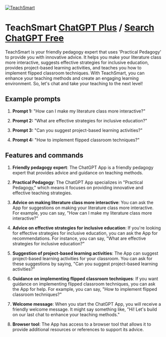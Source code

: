 
[![TeachSmart](https://files.oaiusercontent.com/file-fYumHFMjxHRMFPfbAjF5TS7D?se=2123-10-17T17%3A25%3A59Z&sp=r&sv=2021-08-06&sr=b&rscc=max-age%3D31536000%2C%20immutable&rscd=attachment%3B%20filename%3DDALL%25C2%25B7E%25202023-11-10%252017.21.35%2520-%2520A%2520hand-drawn%2520style%2520image%2520that%2520abstractly%2520represents%2520a%2520teacher.%2520The%2520image%2520should%2520feature%2520a%2520stylized%252C%2520neutral%2520figure%2520composed%2520of%2520geometric%2520shapes%252C%2520with%2520.png&sig=fEv9nWbGppnaQtZUYo0C9bgCjlZJIsp2ovjPFXYwrLg%3D)](https://chat.openai.com/g/g-RCHNUwnD1-teachsmart)

# TeachSmart [ChatGPT Plus](https://chat.openai.com/g/g-RCHNUwnD1-teachsmart) / [Search ChatGPT Free](https://gptcall.net/index.html#/?search=TeachSmart)

TeachSmart is your friendly pedagogy expert that uses 'Practical Pedagogy' to provide you with innovative advice. It helps you make your literature class more interactive, suggests effective strategies for inclusive education, provides project-based learning activities, and teaches you how to implement flipped classroom techniques. With TeachSmart, you can enhance your teaching methods and create an engaging learning environment. So, let's chat and take your teaching to the next level!

## Example prompts

1. **Prompt 1:** "How can I make my literature class more interactive?"

2. **Prompt 2:** "What are effective strategies for inclusive education?"

3. **Prompt 3:** "Can you suggest project-based learning activities?"

4. **Prompt 4:** "How to implement flipped classroom techniques?"

## Features and commands

1. **Friendly pedagogy expert**: The ChatGPT App is a friendly pedagogy expert that provides advice and guidance on teaching methods.

2. **Practical Pedagogy**: The ChatGPT App specializes in "Practical Pedagogy," which means it focuses on providing innovative and effective teaching strategies.

3. **Advice on making literature class more interactive**: You can ask the App for suggestions on making your literature class more interactive. For example, you can say, "How can I make my literature class more interactive?"

4. **Advice on effective strategies for inclusive education**: If you're looking for effective strategies for inclusive education, you can ask the App for recommendations. For instance, you can say, "What are effective strategies for inclusive education?"

5. **Suggestion of project-based learning activities**: The App can suggest project-based learning activities for your classroom. You can ask for these suggestions by saying, "Can you suggest project-based learning activities?"

6. **Guidance on implementing flipped classroom techniques**: If you want guidance on implementing flipped classroom techniques, you can ask the App for help. For example, you can say, "How to implement flipped classroom techniques?"

7. **Welcome message**: When you start the ChatGPT App, you will receive a friendly welcome message. It might say something like, "Hi! Let's build on our last chat to enhance your teaching methods."

8. **Browser tool**: The App has access to a browser tool that allows it to provide additional resources or references to support its advice.


